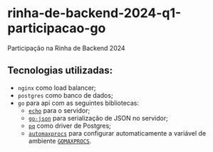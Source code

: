 # rinha-de-backend-2024-q1-participacao-go
Participação na Rinha de Backend 2024 

## Tecnologias utilizadas:
- `nginx` como load balancer;
- `postgres` como banco de dados;
- `go` para api com as seguintes bibliotecas: 
    - [`echo`](https://echo.labstack.com/) para o servidor;
    -  [`go-json`](https://github.com/goccy/go-json/) para serialização de JSON no servidor;
    - [`pq`](https://github.com/lib/pq) como driver de Postgres;
    - [`automaxprocs`](https://github.com/uber-go/automaxprocs) para configurar automaticamente a variável de ambiente [`GOMAXPROCS`](https://dave.cheney.net/tag/gomaxprocs).